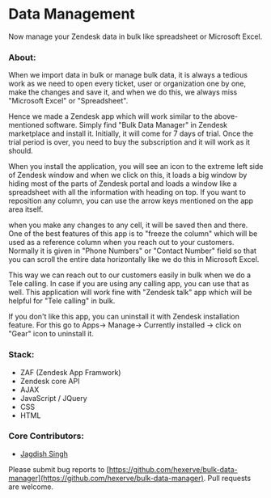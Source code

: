 # Data Management

Now manage your Zendesk data in bulk like spreadsheet or Microsoft Excel.

### About:

When we import data in bulk or manage bulk data, it is always a tedious work as we need to open every ticket, user or organization one by one, make the changes and save it, and when we do this, we always miss "Microsoft Excel" or "Spreadsheet".

Hence we made a Zendesk app which will work similar to the above-mentioned software. Simply find "Bulk Data Manager" in Zendesk marketplace and install it. Initially, it will come for 7 days of trial. Once the trial period is over, you need to buy the subscription and it will work as it should.

When you install the application, you will see an icon to the extreme left side of Zendesk window and when we click on this, it loads a big window by hiding most of the parts of Zendesk portal and loads a window like a spreadsheet with all the information with heading on top. If you want to reposition any column, you can use the arrow keys mentioned on the app area itself.

when you make any changes to any cell, it will be saved then and there. One of the best features of this app is to "freeze the column" which will be used as a reference column when you reach out to your customers. Normally it is given in "Phone Numbers" or "Contact Number" field so that you can scroll the entire data horizontally like we do this in Microsoft Excel.

This way we can reach out to our customers easily in bulk when we do a Tele calling. In case if you are using any calling app, you can use that as well. This application will work fine with "Zendesk talk" app which will be helpful for "Tele calling" in bulk.

If you don't like this app, you can uninstall it with Zendesk installation feature. For this go to Apps-> Manage-> Currently installed -> click on "Gear" icon to uninstall it.

### Stack:

* ZAF (Zendesk App Framwork)
* Zendesk core API
* AJAX
* JavaScript / JQuery
* CSS
* HTML

### Core Contributors:

* [Jagdish Singh](https://github.com/JDchauhan)

Please submit bug reports to [https://github.com/hexerve/bulk-data-manager](https://github.com/hexerve/bulk-data-manager). Pull requests are welcome.